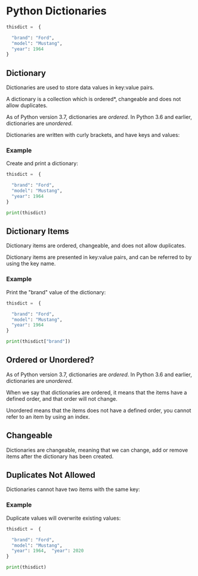 
Python Dictionaries
===================



```python
thisdict =  {

  "brand": "Ford",
  "model": "Mustang",
  "year": 1964
}


```

Dictionary
----------


Dictionaries are used to store data values in key:value pairs.


A dictionary is a collection which is ordered*, changeable and does not 
allow duplicates.



As of Python version 3.7, dictionaries are *ordered*. 
 In Python 3.6 and earlier, dictionaries are *unordered*.



Dictionaries are written with curly brackets, and have keys and values:



### Example


Create and print a dictionary:



```python
thisdict =	{

  "brand": "Ford",
  "model": "Mustang",
  "year": 1964
}

print(thisdict)

```


Dictionary Items
----------------


Dictionary items are ordered, changeable, and does not allow duplicates.


Dictionary items are presented in key:value pairs, and can be referred to by 
using the key name.



### Example


Print the "brand" value of the dictionary:



```python
thisdict =	{

  "brand": "Ford",
  "model": "Mustang",
  "year": 1964
}

print(thisdict["brand"])

```


Ordered or Unordered?
---------------------



As of Python version 3.7, dictionaries are *ordered*. 
 In Python 3.6 and earlier, dictionaries are *unordered*.



When we say that dictionaries are ordered, it means that the items have a defined order, and that order will not change.


Unordered means that the items does not 
have a defined order, you cannot refer to an item by using an index.


Changeable
----------


Dictionaries are changeable, meaning that we can change, add or remove items after the 
dictionary has been created.


Duplicates Not Allowed
----------------------


Dictionaries cannot have two items with the same key:



### Example


Duplicate values will overwrite existing values:



```python
thisdict =	{

  "brand": "Ford",
  "model": "Mustang",
  "year": 1964,  "year": 2020
}

print(thisdict)
```


